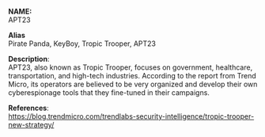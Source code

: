 **NAME:**  
APT23  
  
**Alias**  
Pirate Panda, KeyBoy, Tropic Trooper, APT23  

**Description**:   
APT23, also known as Tropic Trooper, focuses on government, healthcare, transportation, and high-tech industries. According to the report from Trend Micro, its operators are believed to be very organized and develop their own cyberespionage tools that they fine-tuned in their campaigns.
  
**References**:  
https://blog.trendmicro.com/trendlabs-security-intelligence/tropic-trooper-new-strategy/